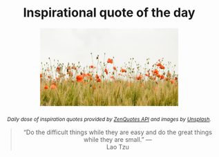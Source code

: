 
<div align="center">

# Inspirational quote of the day

<img src="./data/photo.jpeg" alt="Beautiful nature photo" width="320" height="180">

<sub><i>Daily dose of inspiration quotes provided by [ZenQuotes API](https://zenquotes.io/) and images by [Unsplash](https://unsplash.com/).</i></sub>


<blockquote>&ldquo;Do the difficult things while they are easy and do the great things while they are small.&rdquo; &mdash; <footer>Lao Tzu</footer></blockquote>

</div>
